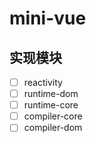 # mini-vue

## 实现模块

- [ ] reactivity
- [ ] runtime-dom
- [ ] runtime-core
- [ ] compiler-core
- [ ] compiler-dom
